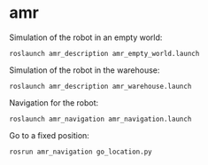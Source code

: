 # amr

Simulation of the robot in an empty world:
```
roslaunch amr_description amr_empty_world.launch
```

Simulation of the robot in the warehouse:
```
roslaunch amr_description amr_warehouse.launch
```

Navigation for the robot:
```
roslaunch amr_navigation amr_navigation.launch
```

Go to a fixed position:
```
rosrun amr_navigation go_location.py
```
